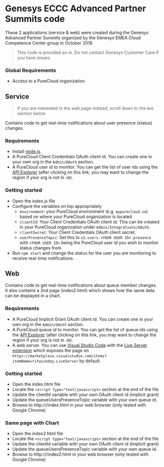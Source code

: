 # Genesys ECCC Advanced Partner Summits code

These 2 applications (service & web) were created during the Genesys Advanced Partner Summits organized by the Genesys EMEA Cloud Competence Center group in October 2019.

>This code is provided as-is. Do not contact Genesys Customer Care if you have issues.

### Global Requirements

* Access to a PureCloud organization

## Service

> If you are interested in the web page instead, scroll down to the `Web` section below

Contains code to get real-time notifications about user presence (status) changes.

### Requirements

* Install [node.js](https://nodejs.org/).
* A PureCloud Client Credentials OAuth client id. You can create one in your own org in the `Admin/OAuth` section.
* A PureCloud user id to monitor. You can get the list of user ids using the [API Explorer](https://developer.mypurecloud.ie/developer-tools/#/api-explorer) (after clicking on this link, you may want to change the region if your org is not in .ie).

### Getting started
* Open the index.js file
* Configure the variables on top appropriately
  * `environment`: your PureCloud environment (e.g. `mypurecloud.ie`) based on where your PureCloud organization is located
  * `clientId`: Your Client Credentials OAuth client id. This can be created in your PureCloud organization under `Admin/Integrations/OAuth`.
  * `clientSecret`: Your Client Credentials OAuth client secret.
  * `userPresenceTopic`: Set this to `v2.users.<YOUR USER ID>.presence` with `<YOUR USER ID>` being the PureCloud user id you wish to monitor status changes from.
* Run `npm start` and change the status for the user you are monitoring to receive real-time notifications.

## Web

Contains code to get real-time notifications about queue member changes. It also contains a 2nd page (index2.html) which shows how the same data can be displayed in a chart.

### Requirements

* A PureCloud Implicit Grant OAuth client id. You can create one in your own org in the `Admin/OAuth` section.
* A PureCloud queue id to monitor. You can get the list of queue ids using the [API Explorer](https://developer.mypurecloud.ie/developer-tools/#/api-explorer) (after clicking on this link, you may want to change the region if your org is not in .ie).
* A web server. You can use [Visual Studio Code](https://code.visualstudio.com/) with the [Live Server extension](https://marketplace.visualstudio.com/items?itemName=ritwickdey.LiveServer) which exposes the page on `https://marketplace.visualstudio.com/items?itemName=ritwickdey.LiveServer` by default.

### Getting started

* Open the index.html file
* Locate the `<script type="text/javascript>` section at the end of the file
* Update the clientId variable with your own OAuth client id (implicit grant)
* Update the queueUsersPresenceTopic variable with your own queue id.
* Browse to http://<DOMAIN>/index.html in your web browser (only tested with Google Chrome)

### Same page with Chart

* Open the index2.html file
* Locate the `<script type="text/javascript>` section at the end of the file
* Update the clientId variable with your own OAuth client id (implicit grant)
* Update the queueUsersPresenceTopic variable with your own queue id.
* Browse to http://<DOMAIN>/index2.html in your web browser (only tested with Google Chrome)
